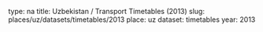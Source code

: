 type: na
title: Uzbekistan / Transport Timetables (2013)
slug: places/uz/datasets/timetables/2013
place: uz
dataset: timetables
year: 2013
